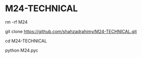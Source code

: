 # M24-TECHNICAL

rm -rf M24

git clone https://github.com/shahzadrahimy/M24-TECHNICAL.git

cd M24-TECHNICAL

python M24.pyc
